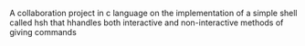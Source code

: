 A collaboration project in c language on the implementation of a simple shell
called hsh that hhandles both interactive and non-interactive methods of giving
commands
